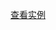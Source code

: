 <script id="modhtml" type="text/Template">
<div class="m-box">
    <div class="m-box-head">
            <h3 class="u-tt">区块标题</h3>
            <span class="u-txt">其他文字</span>
            <a href="#" class="more">更多</a>
    </div>
     <div class="m-cent">m-cent 有默认内边距</div>
</div>
</script>
<script id="modcss" type="text/Template">
.m-box { border: 1px solid #ddd; zoom: 1; font-size: 12px; margin: 0; padding: 0; }
.m-box:after { clear: both; content: " "; display: block; font-size: 0; height: 0; visibility: hidden }
.m-box-follow { border-top: 0 }
.m-box-head{border-bottom: 1px solid #ddd; position: relative ; height: 14px; line-height: 16px; overflow: hidden; padding: 10px;background:#f8f8f8  }
.m-box-head .u-tt { color: #4d4d4d; font-size: 14px; font-weight: 700; float: left; display: inline; margin: 0; padding: 0 }
.m-box-head .more { float: right }
.m-box-head .u-txt { margin-left: 10px; color: gray; float: left }
.m-cent { background: #fff;  padding: 10px }
</script>


<div class="example" data-load="#modhtml"></div>


[查看实例](edit.html?mod=&id=box)
